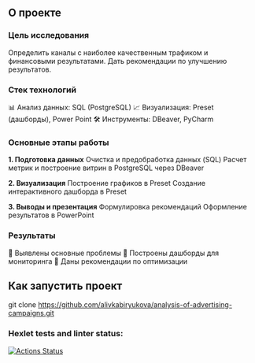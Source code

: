 ## О проекте

### Цель исследования
Определить каналы с наиболее качественным трафиком и финансовыми результатами. Дать рекомендации по улучшению результатов.

### Стек технологий
📊 Анализ данных: SQL (PostgreSQL)
📈 Визуализация: Preset (дашборды), Power Point
🛠 Инструменты: DBeaver, PyCharm

### Основные этапы работы
**1. Подготовка данных**
  Очистка и предобработка данных (SQL)
  Расчет метрик и построение витрин в PostgreSQL через DBeaver

**2. Визуализация**
  Построение графиков в Preset
  Создание интерактивного дашборда в Preset
  
**3. Выводы и презентация**
  Формулировка рекомендаций
  Оформление результатов в PowerPoint

### Результаты
🔹 Выявлены основные проблемы
🔹 Построены дашборды для мониторинга
🔹 Даны рекомендации по оптимизации

## Как запустить проект
git clone https://github.com/alivkabiryukova/analysis-of-advertising-campaigns.git

### Hexlet tests and linter status:
[![Actions Status](https://github.com/ohalivka/data-analytics-project-96/actions/workflows/hexlet-check.yml/badge.svg)](https://github.com/ohalivka/data-analytics-project-96/actions)
